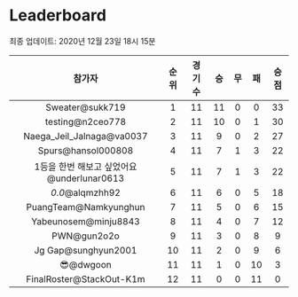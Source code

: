 # Leaderboard
최종 업데이트: 2020년 12월 23일 18시 15분




| 참가자 | 순위 | 경기수 | 승 | 무 | 패 | 승점 |
|:---:|:---:|:---:|:---:|:---:|:---:|:---:|
| Sweater@sukk719 | 1 | 11 | 11 | 0 | 0 | 33 |
| testing@n2ceo778 | 2 | 11 | 10 | 0 | 1 | 30 |
| Naega_Jeil_Jalnaga@va0037 | 3 | 11 | 9 | 0 | 2 | 27 |
| Spurs@hansol000808 | 4 | 11 | 7 | 1 | 3 | 22 |
| 1등을 한번 해보고 싶었어요@underlunar0613 | 5 | 11 | 7 | 1 | 3 | 22 |
| _0.0_@alqmzhh92 | 6 | 11 | 6 | 0 | 5 | 18 |
| PuangTeam@Namkyunghun | 7 | 11 | 5 | 0 | 6 | 15 |
| Yabeunosem@minju8843 | 8 | 11 | 4 | 0 | 7 | 12 |
| PWN@gun2o2o | 9 | 11 | 3 | 0 | 8 | 9 |
| Jg Gap@sunghyun2001 | 10 | 11 | 2 | 0 | 9 | 6 |
| 😎@dwgoon | 11 | 11 | 1 | 0 | 10 | 3 |
| FinalRoster@StackOut-K1m | 12 | 11 | 0 | 0 | 11 | 0 |